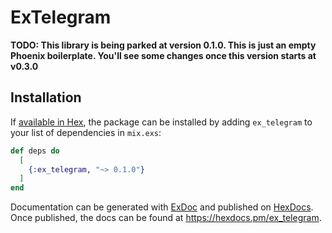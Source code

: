 # ExTelegram

**TODO: This library is being parked at version 0.1.0. This is just an empty Phoenix boilerplate. You'll see some changes once this version starts at v0.3.0**

## Installation

If [available in Hex](https://hex.pm/docs/publish), the package can be installed
by adding `ex_telegram` to your list of dependencies in `mix.exs`:

```elixir
def deps do
  [
    {:ex_telegram, "~> 0.1.0"}
  ]
end
```

Documentation can be generated with [ExDoc](https://github.com/elixir-lang/ex_doc)
and published on [HexDocs](https://hexdocs.pm). Once published, the docs can
be found at <https://hexdocs.pm/ex_telegram>.

